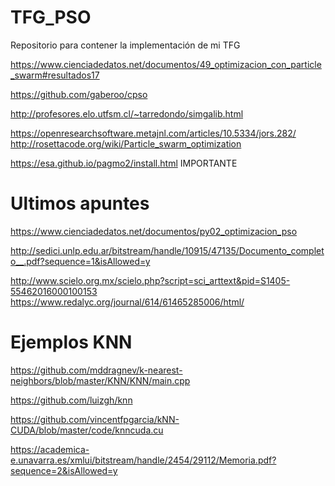 # TFG_PSO
Repositorio para contener la implementación de mi TFG

https://www.cienciadedatos.net/documentos/49_optimizacion_con_particle_swarm#resultados17

https://github.com/gaberoo/cpso

http://profesores.elo.utfsm.cl/~tarredondo/simgalib.html

https://openresearchsoftware.metajnl.com/articles/10.5334/jors.282/
http://rosettacode.org/wiki/Particle_swarm_optimization

https://esa.github.io/pagmo2/install.html IMPORTANTE

# Ultimos apuntes

https://www.cienciadedatos.net/documentos/py02_optimizacion_pso

http://sedici.unlp.edu.ar/bitstream/handle/10915/47135/Documento_completo__.pdf?sequence=1&isAllowed=y

http://www.scielo.org.mx/scielo.php?script=sci_arttext&pid=S1405-55462016000100153
https://www.redalyc.org/journal/614/61465285006/html/

# Ejemplos KNN

https://github.com/mddragnev/k-nearest-neighbors/blob/master/KNN/KNN/main.cpp

https://github.com/luizgh/knn

https://github.com/vincentfpgarcia/kNN-CUDA/blob/master/code/knncuda.cu

https://academica-e.unavarra.es/xmlui/bitstream/handle/2454/29112/Memoria.pdf?sequence=2&isAllowed=y


